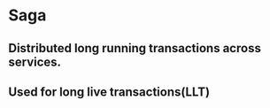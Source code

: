 # Saga
## Distributed long running transactions across services.
## Used for long live transactions(LLT)